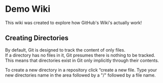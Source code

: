 # Demo Wiki
This wiki was created to explore how GitHub's Wiki's actually work!

## Creating Directories
By default, Git is designed to track the content of only files.<br>
If a directory has no files in it, Git presumes there is nothing to be tracked.<br>
This means that directories exist in Git only implicitly through their contents.

To create a new directory in a repository click “create a new file.
Type your new directories name in the area followed by a "/" followed by a file name.
